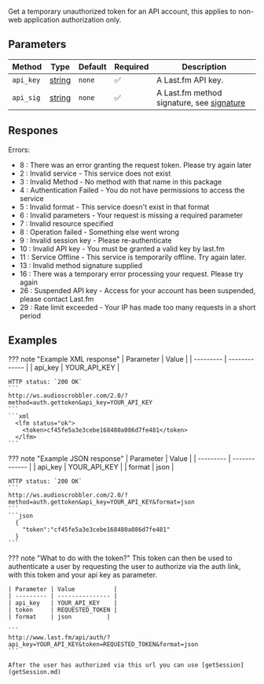 Get a temporary unauthorized token for an API account, this applies to non-web application authorization only.

## Parameters
| Method | Type | Default | Required | Description
| ------ | ---- | ------- | -------- | -----------
| `api_key` | [string][string] | `none` | :white_check_mark: | A Last.fm API key.
| `api_sig` | [string][string] | `none` | :white_check_mark: | A Last.fm method signature, see [signature](signature.md)

## Respones
Errors:  

- 8 : There was an error granting the request token. Please try again later  
- 2 : Invalid service - This service does not exist  
- 3 : Invalid Method - No method with that name in this package  
- 4 : Authentication Failed - You do not have permissions to access the service  
- 5 : Invalid format - This service doesn't exist in that format  
- 6 : Invalid parameters - Your request is missing a required parameter  
- 7 : Invalid resource specified  
- 8 : Operation failed - Something else went wrong  
- 9 : Invalid session key - Please re-authenticate  
- 10 : Invalid API key - You must be granted a valid key by last.fm  
- 11 : Service Offline - This service is temporarily offline. Try again later.  
- 13 : Invalid method signature supplied  
- 16 : There was a temporary error processing your request. Please try again  
- 26 : Suspended API key - Access for your account has been suspended, please contact Last.fm  
- 29 : Rate limit exceeded - Your IP has made too many requests in a short period  

## Examples

??? note "Example XML response"
    | Parameter | Value         |
    | --------- | ------------- |
    | api_key   | YOUR_API_KEY  |

    HTTP status: `200 OK`
    ```
    http://ws.audioscrobbler.com/2.0/?method=auth.gettoken&api_key=YOUR_API_KEY
    ```
    ```xml
      <lfm status="ok">
        <token>cf45fe5a3e3cebe168480a086d7fe481</token>
      </lfm>
    ```

??? note "Example JSON response" 
    | Parameter | Value         |
    | --------- | ------------- |
    | api_key   | YOUR_API_KEY  |
    | format    | json          |
    
    HTTP status: `200 OK`
    ```
    http://ws.audioscrobbler.com/2.0/?method=auth.gettoken&api_key=YOUR_API_KEY&format=json
    ```
    ```json
      {
        "token":"cf45fe5a3e3cebe168480a086d7fe481"
      }
    ```

??? note "What to do with the token?" 
    This token can then be used to authenticate a user by requesting the user to authorize via the auth link, with this token and your api key as parameter.

    | Parameter | Value           |
    | --------- | --------------- |
    | api_key   | YOUR_API_KEY    |
    | token     | REQUESTED_TOKEN |
    | format    | json          |
    
    ```
    http://www.last.fm/api/auth/?api_key=YOUR_API_KEY&token=REQUESTED_TOKEN&format=json
    ```

    After the user has authorized via this url you can use [getSession](getSession.md)


[string]: https://developer.mozilla.org/en-US/docs/Web/JavaScript/Reference/Global_Objects/String